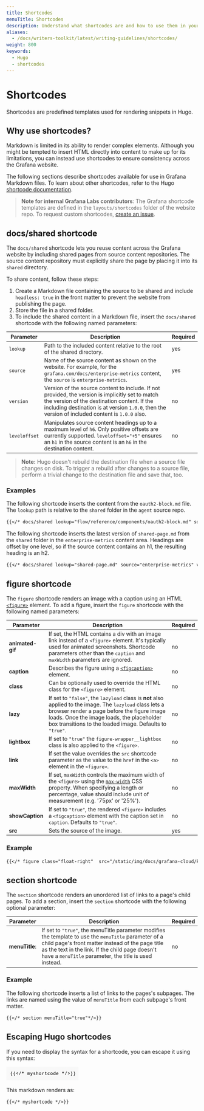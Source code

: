 ```yaml
---
title: Shortcodes
menuTitle: Shortcodes
description: Understand what shortcodes are and how to use them in your Markdown.
aliases:
  - /docs/writers-toolkit/latest/writing-guidelines/shortcodes/
weight: 800
keywords:
  - Hugo
  - shortcodes
---
```


# Shortcodes

Shortcodes are predefined templates used for rendering snippets in Hugo.

## Why use shortcodes?

Markdown is limited in its ability to render complex elements. Although you might be tempted to insert HTML directly into content to make up for its limitations, you can instead use shortcodes to ensure consistency across the Grafana website.

The following sections describe shortcodes available for use in Grafana Markdown files. To learn about other shortcodes, refer to the Hugo [shortcode documentation](https://gohugo.io/content-management/shortcodes/).

> **Note for internal Grafana Labs contributors**: The Grafana shortcode templates are defined in the `layouts/shortcodes` folder of the website repo. To request custom shortcodes, [create an issue](https://github.com/grafana/writers-toolkit/issues).

## docs/shared shortcode

The `docs/shared` shortcode lets you reuse content across the Grafana website by including shared pages from source content repositories. The source content repository must explicitly share the page by placing it into its `shared` directory. 

To share content, follow these steps:

1. Create a Markdown file containing the source to be shared and include `headless: true` in the front matter to prevent the website from publishing the page. 
1. Store the file in a shared folder.
1. To include the shared content in a Markdown file, insert the `docs/shared` shortcode with the following named parameters:

  Parameter | Description | Required
  ---|---|---
  `lookup` | Path to the included content relative to the root of the shared directory. | yes
  `source` | Name of the source content as shown on the website. For example, for the `grafana.com/docs/enterprise-metrics` content, the `source` is `enterprise-metrics`.  | yes
  `version` | Version of the source content to include. If not provided, the version is implicitly set to match the version of the destination content. If the including destination is at version `1.0.0`, then the version of included content is `1.0.0` also. | no
  `leveloffset` | Manipulates source content headings up to a maximum level of `h6`. Only positive offsets are currently supported. `leveloffset="+5"` ensures an `h1` in the source content is an `h6` in the destination content. | no

> **Note:** Hugo doesn't rebuild the destination file when a source file changes on disk.
> To trigger a rebuild after changes to a source file, perform a trivial change to the destination file and save that, too.

### Examples

The following shortcode inserts the content from the `oauth2-block.md` file. The `lookup` path is relative to the `shared` folder in the `agent` source repo.

```markdown
{{</* docs/shared lookup="flow/reference/components/oauth2-block.md" source="agent" */>}}
```

The following shortcode inserts the latest version of `shared-page.md` from the `shared` folder in the `enterprise-metrics` content area. Headings are offset by one level, so if the source content contains an h1, the resulting heading is an h2. 

```markdown
{{</* docs/shared lookup="shared-page.md" source="enterprise-metrics" version="latest" leveloffset="+1" */>}}
 ```

## figure shortcode

The `figure` shortcode renders an image with a caption using an HTML [`<figure>`](https://developer.mozilla.org/en-US/docs/Web/HTML/Element/figure#usage_notes) element. To add a figure, insert the `figure` shortcode with the following named parameters:

Parameter | Description | Required
---|---|---
**animated-gif** | If set, the HTML contains a div with an image link instead of a `<figure>` element. It's typically used for animated screenshots. Shortcode parameters other than the `caption` and `maxWidth` parameters are ignored. | no
**caption** | Describes the figure using a [`<figcaption>`](https://developer.mozilla.org/en-US/docs/Web/HTML/Element/figcaption) element. | no
**class** | Can be optionally used to override the HTML class for the `<figure>` element. | no
**lazy** | If set to `"false"`, the `lazyload` class is **not** also applied to the image. The `lazyload` class lets a browser render a page before the figure image loads. Once the image loads, the placeholder box transitions to the loaded image. Defaults to `"true"`. | no
**lightbox** | If set to `"true"` the `figure-wrapper__lightbox` class is also applied to the `<figure>`. | no
**link** | If set the value overrides the `src` shortcode parameter as the value to the `href` in the `<a>` element in the `<figure>`. | no
**maxWidth** | If set, `maxWidth` controls the maximum width of the `<figure>` using the [`max-width`](https://developer.mozilla.org/en-US/docs/Web/CSS/max-width) CSS property. When specifying a length or percentage, value should include unit of measurement (e.g. '75px' or '25%'). | no
**showCaption** | If set to `"true"`, the rendered `<figure>` includes a `<figcaption>` element with the caption set in `caption`. Defaults to `"true"`. | no
**src** | Sets the source of the image. | yes

### Example

```markdown
{{</* figure class="float-right"  src="/static/img/docs/grafana-cloud/k8sPods.png" caption="Pod view in Grafana Kubernetes Monitoring" */>}}
```

## section shortcode

The `section` shortcode renders an unordered list of links to a page's child pages. To add a section, insert the `section` shortcode with the following optional parameter:

Parameter | Description | Required
---|---|---
**menuTitle**: | If set to `"true"`, the menuTitle parameter modifies the template to use the `menuTitle` parameter of a child page's front matter instead of the page title as the text in the link. If the child page doesn't have a `menuTitle` parameter, the title is used instead. | no

### Example

The following shortcode inserts a list of links to the pages's subpages. The links are named using the value of `menuTitle` from each subpage's front matter. 

```markdown
{{</* section menuTitle="true"*/>}}
```

## Escaping Hugo shortcodes

If you need to display the syntax for a shortcode, you can escape it using this syntax:

![Escaped shortcode](./writers-toolkit-escaped-shortcode.png)

This markdown renders as:

```markdown
{{</* myshortcode */>}}
```